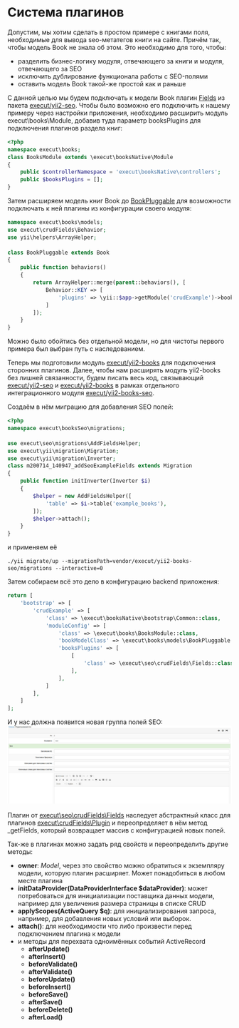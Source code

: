 # Система плагинов
Допустим, мы хотим сделать в простом примере c книгами поля, необходимые для вывода seo-метатегов книги на сайте.
Причём так, чтобы модель Book не знала об этом.
Это необходимо для того, чтобы:
* разделить бизнес-логику модуля, отвечающего за книги и модуля, отвечающего за SEO
* исключить дублирование функционала работы с SEO-полями
* оставить модель Book такой-же простой как и раньше

С данной целью мы будем подключать к модели Book плагин [Fields](https://github.com/execut/yii2-seo/blob/master/crudFields/Fields.php) из пакета [execut/yii2-seo](https://github.com/execut/yii2-seo).
Чтобы было возможно его подключить к нашему примеру через настройки приложения, необходимо расширить модуль execut\books\Module, добавив туда параметр booksPlugins для подключения плагинов раздела книг:
```php
<?php
namespace execut\books;
class BooksModule extends \execut\booksNative\Module
{
    public $controllerNamespace = 'execut\booksNative\controllers';
    public $booksPlugins = [];
}
```
Затем расширяем модель книг Book до [BookPluggable](https://github.com/execut/yii2-books/blob/master/src/models/BookPluggable.php) для возможности подключать к ней плагины из конфигурации своего модуля:
```php
namespace execut\books\models;
use execut\crudFields\Behavior;
use yii\helpers\ArrayHelper;

class BookPluggable extends Book
{
    public function behaviors()
    {
        return ArrayHelper::merge(parent::behaviors(), [
            Behavior::KEY => [
                'plugins' => \yii::$app->getModule('crudExample')->booksPlugins,
            ]
        ]);
    }
}
```

Можно было обойтись без отдельной модели, но для чистоты первого примера был выбран путь с наследованием.

Теперь мы подготовили модуль [execut/yii2-books](https://github.com/execut/yii2-books) для подключения сторонних плагинов.
Далее, чтобы нам расширять модуль yii2-books без лишней связанности, будем писать весь код, связывающий
[execut/yii2-seo](https://github.com/execut/yii2-seo) и [execut/yii2-books](https://github.com/execut/yii2-books)
в рамках отдельного интеграционного модуля [execut/yii2-books-seo](https://github.com/execut/yii2-books-seo).

Создаём в нём миграцию для добавления SEO полей:
```php
<?php
namespace execut\booksSeo\migrations;

use execut\seo\migrations\AddFieldsHelper;
use execut\yii\migration\Migration;
use execut\yii\migration\Inverter;
class m200714_140947_addSeoExampleFields extends Migration
{
    public function initInverter(Inverter $i)
    {
        $helper = new AddFieldsHelper([
            'table' => $i->table('example_books'),
        ]);
        $helper->attach();
    }
}
```
и применяем её
```shell script
./yii migrate/up --migrationPath=vendor/execut/yii2-books-seo/migrations --interactive=0
```

Затем собираем всё это дело в конфигурацию backend приложения:
```php
return [
    'bootstrap' => [
        'crudExample' => [
            'class' => \execut\booksNative\bootstrap\Common::class,
            'moduleConfig' => [
                'class' => \execut\books\BooksModule::class,
                'bookModelClass' => \execut\books\models\BookPluggable::class,
                'booksPlugins' => [
                    [
                        'class' => \execut\seo\crudFields\Fields::class,
                    ],
                ],
            ]
        ],
    ]
];
```
И у нас должна появится новая группа полей SEO:
![Форма](https://raw.githubusercontent.com/execut/yii2-crud/master/docs/guide-ru/i/books-form-pluggable.jpg)

Плагин от [execut\seo\crudFields\Fields](https://github.com/execut/yii2-seo/blob/master/crudFields/Fields.php) наследует абстрактный класс для
плагинов [execut\crudFields\Plugin](https://github.com/execut/yii2-crud-fields/blob/master/Plugin.php) и переопределяет
в нём метод _getFields, который возвращает массив с конфигурацией новых полей.

Так-же в плагинах можно задать ряд свойств и переопределить другие методы: 
* **owner**: _Model_, через это свойство можно обратиться к экземпляру модели, которую плагин расширяет.
Может понадобиться в любом месте плагина
* **initDataProvider(DataProviderInterface $dataProvider)**: может потребоваться для инициализации поставщика данных модели,
например для увеличения размера страницы в списке CRUD
* **applyScopes(ActiveQuery $q)**: для инициализирования запроса, например, для добавления новых условий или выборок.
* **attach()**: для необходимости что либо произвести перед подключением плагина к модели
* и методы для перехвата одноимённых событий ActiveRecord
    * **afterUpdate()**
    * **afterInsert()**
    * **beforeValidate()**
    * **afterValidate()**
    * **beforeUpdate()**
    * **beforeInsert()**
    * **beforeSave()**
    * **afterSave()**
    * **beforeDelete()**
    * **afterLoad()**